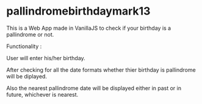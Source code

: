 # pallindromebirthdaymark13


This is a Web App made in VanillaJS to check if your birthday is a pallindrome or not.

Functionality : 

User will enter his/her birthday.

After checking for all the date formats whether thier birthday is pallindrome will be diplayed.

Also the nearest pallindrome date will be displayed either in past or in future, whichever is nearest.
